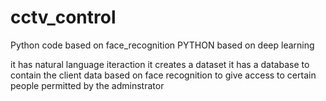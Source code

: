 # cctv_control
Python code based on face_recognition
PYTHON based on deep learning 

it has natural language iteraction 
it creates a dataset
it has a database to contain the client data
based on face recognition to give access to certain people permitted by the adminstrator
